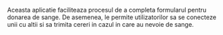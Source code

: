 Aceasta aplicatie faciliteaza procesul de a completa formularul pentru donarea de sange.
De asemenea, le permite utilizatorilor sa se conecteze unii cu altii si sa trimita cereri in cazul in care au nevoie de sange.
